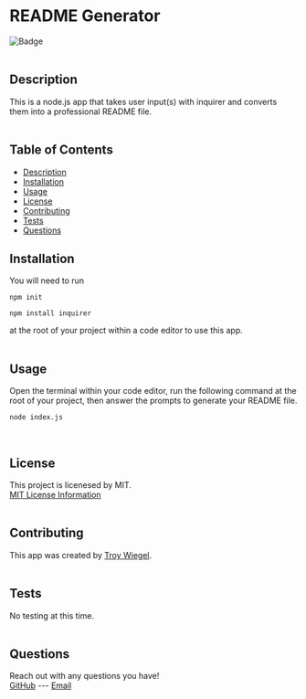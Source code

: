 # README Generator
![Badge](https://img.shields.io/badge/License-MIT-yellow.svg)
<br><br>
                        
## Description
This is a node.js app that takes user input(s) with inquirer and converts them into a professional README file.
<br><br>
                        
## Table of Contents
- [Description](#description)
- [Installation](#installation)
- [Usage](#usage)
- [License](#license)
- [Contributing](#contributing)
- [Tests](#tests)
- [Questions](#questions)
                        
## Installation
You will need to run

    npm init 

    npm install inquirer

at the root of your project within a code editor to use this app.
<br><br>
                        
## Usage
Open the terminal within your code editor, run the following command at the root of your project, then answer the prompts to generate your README file.

    node index.js
<br>

## License
This project is licenesed by MIT.
<br>
[MIT License Information](https://opensource.org/licenses/MIT)
<br><br>

## Contributing
This app was created by [Troy Wiegel](https://github.com/troywiegel).
<br><br>
                        
## Tests
No testing at this time.
<br><br>
                        
## Questions
Reach out with any questions you have!
<br>
[GitHub](https://github.com/troywiegel) --- [Email](troywiegel@gmail.com)
